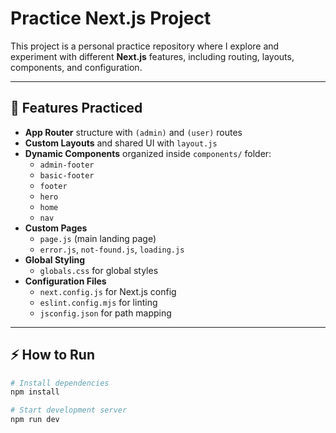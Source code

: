 # Practice Next.js Project

This project is a personal practice repository where I explore and experiment with different **Next.js** features, including routing, layouts, components, and configuration.

---

## 🚀 Features Practiced
- **App Router** structure with `(admin)` and `(user)` routes
- **Custom Layouts** and shared UI with `layout.js`
- **Dynamic Components** organized inside `components/` folder:
  - `admin-footer`
  - `basic-footer`
  - `footer`
  - `hero`
  - `home`
  - `nav`
- **Custom Pages**
  - `page.js` (main landing page)
  - `error.js`, `not-found.js`, `loading.js`
- **Global Styling**
  - `globals.css` for global styles
- **Configuration Files**
  - `next.config.js` for Next.js config
  - `eslint.config.mjs` for linting
  - `jsconfig.json` for path mapping

---

## ⚡ How to Run
```bash
# Install dependencies
npm install

# Start development server
npm run dev
